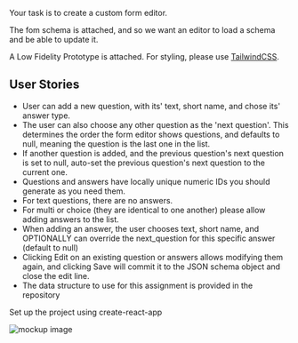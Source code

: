Your task is to create a custom form editor.

The fom schema is attached, and so we want an editor to load a schema and be
able to update it.

A Low Fidelity Prototype is attached. For styling, please use
[TailwindCSS](https://tailwindcss.com/).

## User Stories

- User can add a new question, with its' text, short name, and chose its' answer
  type.
- The user can also choose any other question as the 'next question'. This
  determines the order the form editor shows questions, and defaults to null,
  meaning the question is the last one in the list.
- If another question is added, and the previous question's next question is set
  to null, auto-set the previous question's next question to the current one.
- Questions and answers have locally unique numeric IDs you should generate as
  you need them.
- For text questions, there are no answers.
- For multi or choice (they are identical to one another) please allow adding
  answers to the list.
- When adding an answer, the user chooses text, short name, and OPTIONALLY can
  override the next_question for this specific answer (default to null)
- Clicking Edit on an existing question or answers allows modifying them again,
  and clicking Save will commit it to the JSON schema object and close the edit
  line.
- The data structure to use for this assignment is provided in the repository

Set up the project using create-react-app

![mockup image](https://i.ibb.co/grjBGBW/form-editor-mockup.jpg)
